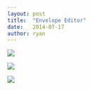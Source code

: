 ```yaml
---
layout: post
title:  "Envelope Editor"
date:   2014-07-17
author: ryan
---
```


[![]({{site.offsiteimgs}}/env1.png)]({{site.offsiteimgs}}/env1.png)

[![]({{site.offsiteimgs}}/env2.png)]({{site.offsiteimgs}}/env2.png)

[![]({{site.offsiteimgs}}/env3.png)]({{site.offsiteimgs}}/env3.png)